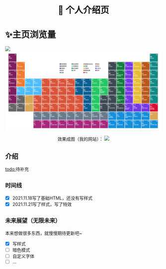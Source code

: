 <h1 align="center">🌈 个人介绍页</h1>

# ✨主页浏览量
![](https://count.getloli.com/get/@ranyong1997.github.readme)
![](https://raw.githubusercontent.com/ranyong1997/image_collect/main/img/20211115230555.png)

<p align="center">
  效果成图（我的网站）：
  <img src='https://gitee.com/ran_yong/mark-down-table-upload/raw/master/img/20211121150918.jpg'>
</p>

## 介绍
<todo:>待补充


## `时间线`
- [X] 2021.11.18写了基础HTML，还没有写样式
- [X] 2021.11.21写了样式，写了特效

## `未来展望（无限未来）`
本来想做很多东西，就慢慢期待更新吧~
- [X] 写样式
- [ ] 暗色模式
- [ ] 自定义字体
- [ ] ...
